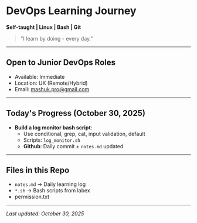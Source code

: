 # DevOps Learning Journey

**Self-taught | Linux | Bash | Git**
> "I learn by doing - every day."

---

## Open to Junior DevOps Roles
- Available: Immediate
- Location: UK (Remote/Hybrid)
- Email: mashuk.pro@gmail.com

---

## Today's Progress (October 30, 2025)
- **Build a log monitor bash script**:
	- Use conditional, grep, cat, input validation, default
	- Scripts: `log_monitor.sh`
	- **Github**: Daily commit + `notes.md` updated

---

## Files in this Repo
- `notes.md` -> Daily learning log
- `*.sh` -> Bash scripts from labex
- permission.txt

---

*Last updated: October 30, 2025*
